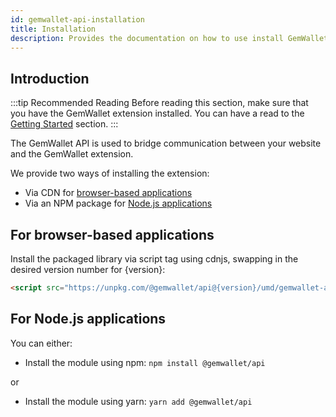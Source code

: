 ```yaml
---
id: gemwallet-api-installation
title: Installation
description: Provides the documentation on how to use install GemWallet API.
---
```


## Introduction

:::tip Recommended Reading
Before reading this section, make sure that you have the GemWallet extension installed. You can have a read to the [Getting Started](../user-guide/getting-started) section.
:::

The GemWallet API is used to bridge communication between your website and the GemWallet extension.

We provide two ways of installing the extension:

- Via CDN for [browser-based applications](./gemwallet-api-installation#for-browser-based-applications)
- Via an NPM package for [Node.js applications](./gemwallet-api-installation#for-nodejs-applications)

## For browser-based applications

Install the packaged library via script tag using cdnjs, swapping in the desired version number for \{version\}:

```html
<script src="https://unpkg.com/@gemwallet/api@{version}/umd/gemwallet-api.js"></script>
```

## For Node.js applications

You can either:

- Install the module using npm: `npm install @gemwallet/api`

or

- Install the module using yarn: `yarn add @gemwallet/api`
